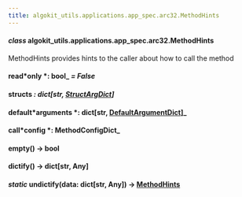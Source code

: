 ```yaml
---
title: algokit_utils.applications.app_spec.arc32.MethodHints
---
```


#### _class_ algokit_utils.applications.app_spec.arc32.MethodHints

MethodHints provides hints to the caller about how to call the method

#### read*only *: bool\_ _= False_

#### structs _: dict[str, [StructArgDict](/reference/algokit-utils-py/api/StructArgDict#algokit_utils.applications.app_spec.arc32.StructArgDict)]_

#### default*arguments *: dict[str, [DefaultArgumentDict](/reference/algokit-utils-py/api/DefaultArgumentDict#algokit_utils.applications.app_spec.arc32.DefaultArgumentDict)]\_

#### call*config *: MethodConfigDict\_

#### empty() → bool

#### dictify() → dict[str, Any]

#### _static_ undictify(data: dict[str, Any]) → [MethodHints](#algokit_utils.applications.app_spec.arc32.MethodHints)
